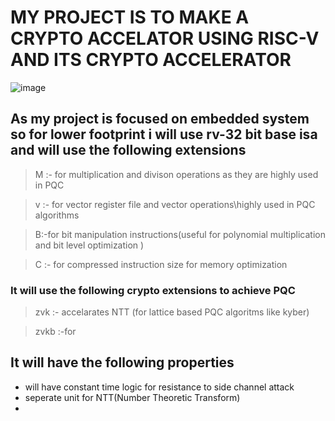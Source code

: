 # MY PROJECT IS TO MAKE A CRYPTO ACCELATOR USING RISC-V AND ITS CRYPTO ACCELERATOR 

![image](https://external-preview.redd.it/gcc-14-adds-support-for-risc-v-vector-crypto-extensions-v0-pW3I95P1elu3u-1x2K5472pX7QkuN_Y6klMtlgm_ft8.jpg?auto=webp&s=2fd61e79813b8b14076b1e922d60a995ac898939)
## As my project is focused on embedded system so for lower footprint i will use rv-32 bit base isa and will use the following extensions 
> M :- for multiplication and divison operations as they are highly used in PQC

> v :- for vector register file and vector operations\highly used in PQC algorithms

> B:-for bit manipulation instructions(useful for polynomial multiplication and bit level optimization ) 

> C :- for compressed instruction size for memory optimization


###  It will use the following crypto extensions to achieve PQC
> zvk :- accelarates NTT (for lattice based PQC algoritms like kyber)

>zvkb :-for 

## It will have the following properties
* will have constant time logic for resistance to side channel attack
* seperate unit for NTT(Number Theoretic Transform)
* 
  
